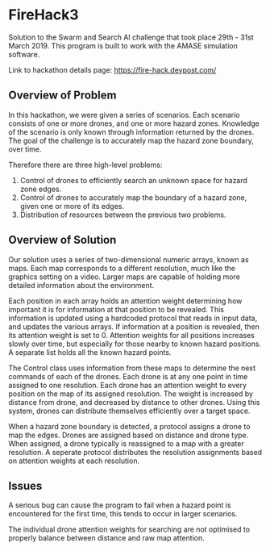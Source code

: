 # FireHack3

Solution to the Swarm and Search AI challenge that took place 29th - 31st March 2019.
This program is built to work with the AMASE simulation software.

Link to hackathon details page: https://fire-hack.devpost.com/

## Overview of Problem

In this hackathon, we were given a series of scenarios. Each scenario consists of one or more drones, and one or more hazard zones.
Knowledge of the scenario is only known through information returned by the drones.
The goal of the challenge is to accurately map the hazard zone boundary, over time.

Therefore there are three high-level problems:

1. Control of drones to efficiently search an unknown space for hazard zone edges.
2. Control of drones to accurately map the boundary of a hazard zone, given one or more of its edges.
3. Distribution of resources between the previous two problems.

## Overview of Solution

Our solution uses a series of two-dimensional numeric arrays, known as maps.
Each map corresponds to a different resolution, much like the graphics setting on a video.
Larger maps are capable of holding more detailed information about the environment.

Each position in each array holds an attention weight determining how important it is for information at that position to be revealed.
This information is updated using a hardcoded protocol that reads in input data, and updates the various arrays.
If information at a position is revealed, then its attention weight is set to 0.
Attention weights for all positions increases slowly over time, but especially for those nearby to known hazard positions.
A separate list holds all the known hazard points.

The Control class uses information from these maps to determine the next commands of each of the drones.
Each drone is at any one point in time assigned to one resolution.
Each drone has an attention weight to every position on the map of its assigned resolution.
The weight is increased by distance from drone, and decreased by distance to other drones.
Using this system, drones can distribute themselves efficiently over a target space.

When a hazard zone boundary is detected, a protocol assigns a drone to map the edges.
Drones are assigned based on distance and drone type.
When assigned, a drone typically is reassigned to a map with a greater resolution.
A seperate protocol distributes the resolution assignments based on attention weights at each resolution.

## Issues

A serious bug can cause the program to fail when a hazard point is encountered for the first time, this tends to occur in larger scenarios.

The individual drone attention weights for searching are not optimised to properly balance between distance and raw map attention.
